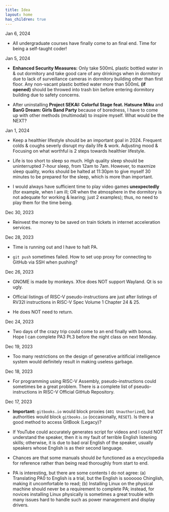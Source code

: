 ```yaml
---
title: Idea
layout: home
has_children: true
---
```


Jan 6, 2024

- All undergraduate courses have finally come to an final end. Time for being a self-taught coder!

Jan 5, 2024

- **Enhanced Security Measures:** Only take 500mL plastic bottled water in & out dormitory and take good care of any drinkings when in dormitory due to lack of surveillance cameras in dormitory building other than first floor. Any non-vacant plastic bottled water more than 500mL **(if opened)** should be throwed into trash bin before entering dormitory building due to safety concerns.

- After uninstalling **Project SEKAI: Colorful Stage feat. Hatsune Miku** and **BanG Dream: Girls Band Party** because of boredness, I have to come up with other methods (multimodal) to inspire myself. What would be the NEXT?

Jan 1, 2024

- Keep a healthier lifestyle should be an important goal in 2024. Frequent colds & coughs severly disrupt my daily life & work. Adjusting mood & Focusing on what worthful is 2 steps towards healthier lifestyle.

- Life is too short to sleep so much. HIgh quality sleep should be uninterrupted 7-hour sleep, from 12am to 7am. However, to maxmize sleep quality, works should be halted at 11:30pm to give myself 30 minutes to be prepared for the sleep, which is more than important.

- I would always have sufficient time to play video games **unexpectedly** (for example, when I am ill; OR when the atmosphere in the dormitory is not adequate for working & learing; just 2 examples); thus, no need to play them for the time being.

Dec 30, 2023

- Reinvest the money to be saved on train tickets in internet acceleration services.

Dec 28, 2023

- Time is running out and I have to halt PA.

- `git push` sometimes failed. How to set uop proxy for connecting to GitHub via SSH when pushing?

Dec 26, 2023

- GNOME is made by monkeys. Xfce does NOT support Wayland. Qt is so ugly.

- Official listings of RISC-V pseudo-instructions are just after listings of RV32I instructions in RISC-V Spec Volume 1 Chapter 24 & 25.

- He does NOT need to return.

Dec 24, 2023

- Two days of the crazy trip could come to an end finally with bonus. Hope I can complete PA3 Pt.3 before the night class on next Monday.

Dec 19, 2023

- Too many restrictions on the design of generative aritificial intelligence system would definitely result in making useless garbage.

Dec 18, 2023

- For programming using RISC-V Assembly, pseudo-instructions could sometimes be a great problem. There is a complete list of pseudo-instructions in RISC-V Official GitHub Repository.

Dec 17, 2023

- **Important:** `gitbooks.io` would block proxies (`401 Unauthorized`), but authorities would block `gitbooks.io` (occasionally, `RESET`). Is there a good method to access GitBook (Legacy)?

- If YouTube could accurately generates script for videos and I could NOT understand the speaker, then it is my fault of terrible English listening skills; otherwise, it is due to bad oral English of the speaker, usually speakers whose English is as their second language.

- Chances are that some manuals should *be* functioned as a encyclopedia for reference rather than being read thoroughly from start to end.

- PA is interesting, but there are some contents I do not agree: (a) Translating PA0 to English is a trial, but the English is soooooo Chinglish, making it uncomfortable to read; (b) Installing Linux on the physical machine should never be a requirement to complete PA; instead, for novices installing Linux physically is sometimes a great trouble with many issues hard to handle such as power management and display drivers.
